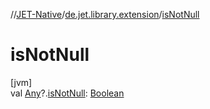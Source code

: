 //[JET-Native](../../index.md)/[de.jet.library.extension](index.md)/[isNotNull](is-not-null.md)

# isNotNull

[jvm]\
val [Any](https://kotlinlang.org/api/latest/jvm/stdlib/kotlin/-any/index.html)?.[isNotNull](is-not-null.md): [Boolean](https://kotlinlang.org/api/latest/jvm/stdlib/kotlin/-boolean/index.html)
